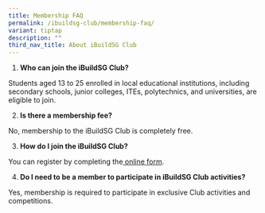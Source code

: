 ```yaml
---
title: Membership FAQ
permalink: /ibuildsg-club/membership-faq/
variant: tiptap
description: ""
third_nav_title: About iBuildSG Club
---
```

<ol>
<li>
<p><strong>Who can join the iBuildSG Club?</strong>
</p>
</li>
</ol>
<p>Students aged 13 to 25 enrolled in local educational institutions, including
secondary schools, junior colleges, ITEs, polytechnics, and universities,
are eligible to join.</p>
<ol start="2">
<li>
<p><strong>Is there a membership fee?</strong>
</p>
</li>
</ol>
<p>No, membership to the iBuildSG Club is completely free.</p>
<ol start="3">
<li>
<p><strong>How do I join the iBuildSG Club?</strong>
</p>
</li>
</ol>
<p>You can register by completing the<a href="https://go.gov.sg/ibsgclub" rel="noopener noreferrer nofollow" target="_blank"> <u>online form</u></a>.</p>
<ol start="4">
<li>
<p><strong>Do I need to be a member to participate in iBuildSG Club activities?</strong>
</p>
</li>
</ol>
<p>Yes, membership is required to participate in exclusive Club activities
and competitions.</p>
<p>
<br>
</p>